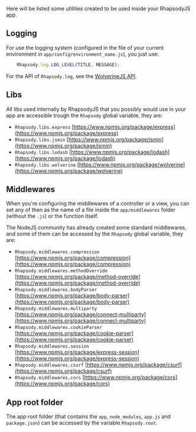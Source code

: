 Here will be listed some utilities created to be used inside your RhapsodyJS app.

## Logging

For use the logging system (configured in the file of your current environment in `app/config/environment_name.js`), you just use:

```js
	Rhapsody.log.LOG_LEVEL(TITLE, MESSAGE);
```

For the API of `Rhapsody.log`, see the [WolverineJS API](https://www.npmjs.org/package/wolverine).

## Libs

All libs used internally by RhapsodyJS that you possibly would use in your app are accessible trough the `Rhapsody` global variable, they are:

* `Rhapsody.libs.express` [https://www.npmjs.org/package/express](https://www.npmjs.org/package/express)
* `Rhapsody.libs.jsmin` [https://www.npmjs.org/package/jsmin](https://www.npmjs.org/package/jsmin)
* `Rhapsody.libs.lodash` [https://www.npmjs.org/package/lodash](https://www.npmjs.org/package/lodash)
* `Rhapsody.libs.wolverine` [https://www.npmjs.org/package/wolverine](https://www.npmjs.org/package/wolverine)

## Middlewares

When you're configuring the middlewares of a controller or a view, you can set any of then as the name of a file inside the `app/middlewares` folder (without the `.js`) or the function itself.

The NodeJS community has already created some standard middlewares, and some of them can be accessed by the `Rhapsody` global variable, they are:

* `Rhapsody.middlewares.compression` [https://www.npmjs.org/package/compression](https://www.npmjs.org/package/compression)
* `Rhapsody.middlewares.methodOverride` [https://www.npmjs.org/package/method-override](https://www.npmjs.org/package/method-override)
* `Rhapsody.middlewares.bodyParser` [https://www.npmjs.org/package/body-parser](https://www.npmjs.org/package/body-parser)
* `Rhapsody.middlewares.multiparty` [https://www.npmjs.org/package/connect-multiparty](https://www.npmjs.org/package/connect-multiparty)
* `Rhapsody.middlewares.cookieParser` [https://www.npmjs.org/package/cookie-parser](https://www.npmjs.org/package/cookie-parser)
* `Rhapsody.middlewares.session` [https://www.npmjs.org/package/express-session](https://www.npmjs.org/package/express-session)
* `Rhapsody.middlewares.csurf` [https://www.npmjs.org/package/csurf](https://www.npmjs.org/package/csurf)
* `Rhapsody.middlewares.cors` [https://www.npmjs.org/package/cors](https://www.npmjs.org/package/cors)

## App root folder

The app root folder (that contains the `app`, `node_modules`, `app.js` and `package.json`) can be accessed by the variable `Rhapsody.root`.
